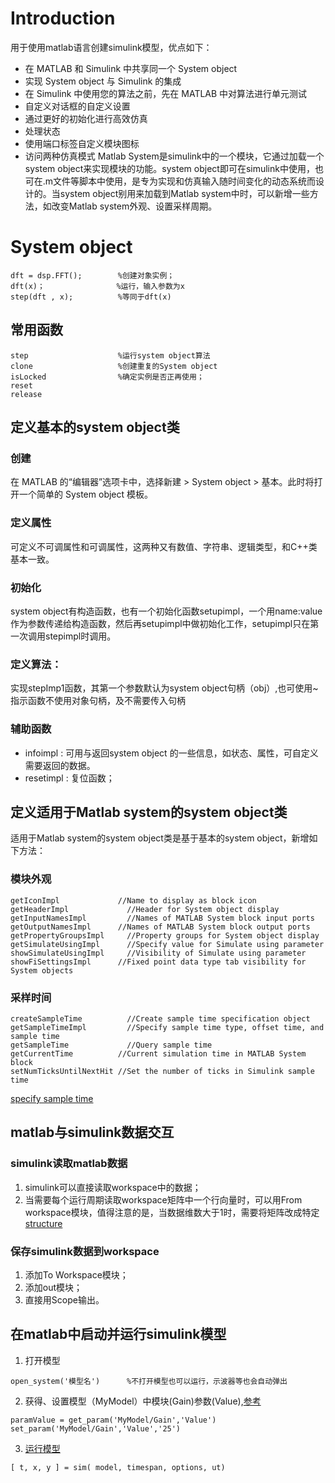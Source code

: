 # Introduction
用于使用matlab语言创建simulink模型，优点如下：  
* 在 MATLAB 和 Simulink 中共享同一个 System object
* 实现 System object 与 Simulink 的集成
* 在 Simulink 中使用您的算法之前，先在 MATLAB 中对算法进行单元测试
* 自定义对话框的自定义设置
* 通过更好的初始化进行高效仿真
* 处理状态
* 使用端口标签自定义模块图标
* 访问两种仿真模式
Matlab System是simulink中的一个模块，它通过加载一个system object来实现模块的功能。system object即可在simulink中使用，也可在.m文件等脚本中使用，是专为实现和仿真输入随时间变化的动态系统而设计的。当system object别用来加载到Matlab system中时，可以新增一些方法，如改变Matlab system外观、设置采样周期。
# System object
```
dft = dsp.FFT();		%创建对象实例；
dft(x)；				   %运行，输入参数为x
step(dft , x);			%等同于dft(x)
```
## 常用函数
```
step					%运行system object算法
clone					%创建重复的System object
isLocked				%确定实例是否正再使用；
reset
release
```
## 定义基本的system object类
### 创建
在 MATLAB 的“编辑器”选项卡中，选择新建 > System object > 基本。此时将打开一个简单的 System object 模板。
### 定义属性
可定义不可调属性和可调属性，这两种又有数值、字符串、逻辑类型，和C++类基本一致。
### 初始化
system object有构造函数，也有一个初始化函数setupimpl，一个用name:value作为参数传递给构造函数，然后再setupimpl中做初始化工作，setupimpl只在第一次调用stepimpl时调用。
### 定义算法：
实现stepImp1函数，其第一个参数默认为system object句柄（obj）,也可使用~指示函数不使用对象句柄，及不需要传入句柄
### 辅助函数
* infoimpl : 可用与返回system object 的一些信息，如状态、属性，可自定义需要返回的数据。
* resetimpl : 复位函数；
## 定义适用于Matlab system的system object类
适用于Matlab system的system object类是基于基本的system object，新增如下方法：
### 模块外观
```
getIconImpl	            //Name to display as block icon
getHeaderImpl	          //Header for System object display
getInputNamesImpl	      //Names of MATLAB System block input ports
getOutputNamesImpl	    //Names of MATLAB System block output ports
getPropertyGroupsImpl	  //Property groups for System object display
getSimulateUsingImpl	  //Specify value for Simulate using parameter
showSimulateUsingImpl	  //Visibility of Simulate using parameter
showFiSettingsImpl	    //Fixed point data type tab visibility for System objects
```
### 采样时间
```
createSampleTime	      //Create sample time specification object
getSampleTimeImpl	      //Specify sample time type, offset time, and sample time
getSampleTime	          //Query sample time
getCurrentTime	        //Current simulation time in MATLAB System block
setNumTicksUntilNextHit //Set the number of ticks in Simulink sample time
```
[specify sample time](https://ww2.mathworks.cn/help/simulink/ug/specify-sample-time-for-matlab-system-block-system-objects.html)
## matlab与simulink数据交互
### simulink读取matlab数据
1. simulink可以直接读取workspace中的数据；
2. 当需要每个运行周期读取workspace矩阵中一个行向量时，可以用From workspace模块，值得注意的是，当数据维数大于1时，需要将矩阵改成特定[structure](https://www.mathworks.com/help/simulink/ug/load-data-using-the-from-workspace-block-.html)
### 保存simulink数据到workspace
1. 添加To Workspace模块；
2. 添加out模块；
3. 直接用Scope输出。
## 在matlab中启动并运行simulink模型
1. 打开模型
```
open_system('模型名')      %不打开模型也可以运行，示波器等也会自动弹出
```
2. 获得、设置模型（MyModel）中模块(Gain)参数(Value),[参考](https://ww2.mathworks.cn/help/simulink/ug/parameter-values-and-specification-methods.html)
```
paramValue = get_param('MyModel/Gain','Value')
set_param('MyModel/Gain','Value','25')
```
3. [运行模型](https://ww2.mathworks.cn/help/simulink/slref/sim.html?searchHighlight=sim&s_tid=doc_srchtitle)
```
[ t, x, y ] = sim( model, timespan, options, ut)
```
